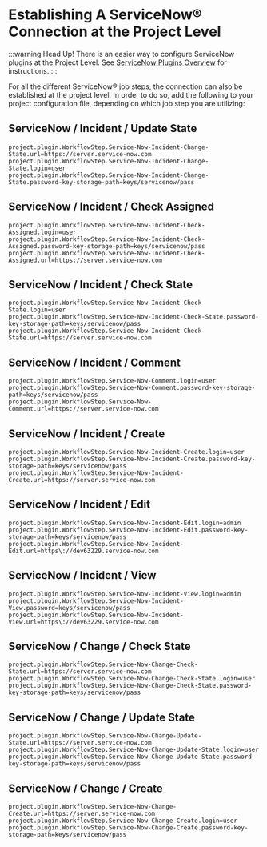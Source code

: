 # Establishing A ServiceNow&reg; Connection at the Project Level

:::warning Head Up!
There is an easier way to configure ServiceNow plugins at the Project Level.  See [ServiceNow Plugins Overview](/manual/plugins/servicenow-plugins-overview.md) for instructions.
:::

For all the different ServiceNow&reg; job steps, the connection can also be established at the project level. In order to do so, add the following to your project configuration file, depending on which job step you are utilizing:

## ServiceNow / Incident / Update State

```
project.plugin.WorkflowStep.Service-Now-Incident-Change-State.url=https://server.service-now.com
project.plugin.WorkflowStep.Service-Now-Incident-Change-State.login=user
project.plugin.WorkflowStep.Service-Now-Incident-Change-State.password-key-storage-path=keys/servicenow/pass
```

## ServiceNow / Incident / Check Assigned

```
project.plugin.WorkflowStep.Service-Now-Incident-Check-Assigned.login=user
project.plugin.WorkflowStep.Service-Now-Incident-Check-Assigned.password-key-storage-path=keys/servicenow/pass
project.plugin.WorkflowStep.Service-Now-Incident-Check-Assigned.url=https://server.service-now.com
```

## ServiceNow / Incident / Check State

```
project.plugin.WorkflowStep.Service-Now-Incident-Check-State.login=user
project.plugin.WorkflowStep.Service-Now-Incident-Check-State.password-key-storage-path=keys/servicenow/pass
project.plugin.WorkflowStep.Service-Now-Incident-Check-State.url=https://server.service-now.com
```

## ServiceNow / Incident / Comment

```
project.plugin.WorkflowStep.Service-Now-Comment.login=user
project.plugin.WorkflowStep.Service-Now-Comment.password-key-storage-path=keys/servicenow/pass
project.plugin.WorkflowStep.Service-Now-Comment.url=https://server.service-now.com
```

## ServiceNow / Incident / Create

```
project.plugin.WorkflowStep.Service-Now-Incident-Create.login=user
project.plugin.WorkflowStep.Service-Now-Incident-Create.password-key-storage-path=keys/servicenow/pass
project.plugin.WorkflowStep.Service-Now-Incident-Create.url=https://server.service-now.com
```

## ServiceNow / Incident / Edit

```
project.plugin.WorkflowStep.Service-Now-Incident-Edit.login=admin
project.plugin.WorkflowStep.Service-Now-Incident-Edit.password-key-storage-path=keys/servicenow/pass
project.plugin.WorkflowStep.Service-Now-Incident-Edit.url=https\://dev63229.service-now.com
```

## ServiceNow / Incident / View

```
project.plugin.WorkflowStep.Service-Now-Incident-View.login=admin
project.plugin.WorkflowStep.Service-Now-Incident-View.password=keys/servicenow/pass
project.plugin.WorkflowStep.Service-Now-Incident-View.url=https\://dev63229.service-now.com
```

## ServiceNow / Change / Check State

```
project.plugin.WorkflowStep.Service-Now-Change-Check-State.url=https://server.service-now.com
project.plugin.WorkflowStep.Service-Now-Change-Check-State.login=user
project.plugin.WorkflowStep.Service-Now-Change-Check-State.password-key-storage-path=keys/servicenow/pass
```

## ServiceNow / Change / Update State

```
project.plugin.WorkflowStep.Service-Now-Change-Update-State.url=https://server.service-now.com
project.plugin.WorkflowStep.Service-Now-Change-Update-State.login=user
project.plugin.WorkflowStep.Service-Now-Change-Update-State.password-key-storage-path=keys/servicenow/pass
```

## ServiceNow / Change / Create

```
project.plugin.WorkflowStep.Service-Now-Change-Create.url=https://server.service-now.com
project.plugin.WorkflowStep.Service-Now-Change-Create.login=user
project.plugin.WorkflowStep.Service-Now-Change-Create.password-key-storage-path=keys/servicenow/pass
```
